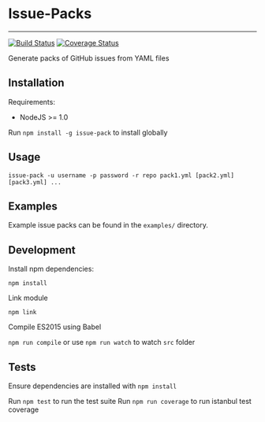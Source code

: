# Issue-Packs
* * *

[![Build Status](https://travis-ci.org/cmbirk/issue-pack.svg?branch=master)](https://travis-ci.org/cmbirk/issue-pack)  [![Coverage Status](https://coveralls.io/repos/cmbirk/issue-pack/badge.svg?branch=master)](https://coveralls.io/r/cmbirk/issue-pack?branch=master)

Generate packs of GitHub issues from YAML files

## Installation

Requirements:

* NodeJS >= 1.0

Run `npm install -g issue-pack` to install globally

## Usage

`issue-pack -u username -p password -r repo pack1.yml [pack2.yml] [pack3.yml] ...`

## Examples

Example issue packs can be found in the `examples/` directory.

## Development

Install npm dependencies:

`npm install`

Link module

`npm link`

Compile ES2015 using Babel

`npm run compile` or use `npm run watch` to watch `src` folder

## Tests

Ensure dependencies are installed with `npm install`

Run `npm test` to run the test suite
Run `npm run coverage` to run istanbul test coverage
